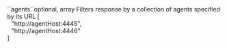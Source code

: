 <!--tr><td>``controllerIds``</td><td>optional, array</td>
<td>Filters response by a collection of Controller Ids</td>
<td> [
  <div style="padding-left:10px;">"scheduler-prod"</div>
  ]</td>
<td></td></tr-->
<tr><td>``agents``</td><td>optional, array</td>
<td>Filters response by a collection of agents specified by its URL</td>
<td> [
  <div style="padding-left:10px;">"http://agentHost:4445",</div>
  <div style="padding-left:10px;">"http://agentHost:4446"</div>
  ]</td>
<td></td></tr>
